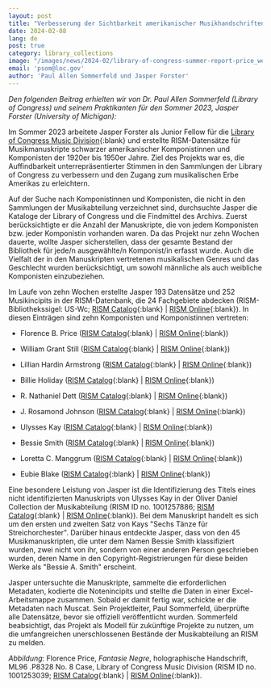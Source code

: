 ```yaml
---
layout: post
title: "Verbesserung der Sichtbarkeit amerikanischer Musikhandschriften in der Library of Congress"
date: 2024-02-08
lang: de
post: true
category: library_collections
image: "/images/news/2024-02/library-of-congress-summer-report-price_website.jpg"
email: 'psom@loc.gov'
author: 'Paul Allen Sommerfeld und Jasper Forster'
---
```


_Den folgenden Beitrag erhielten wir von Dr. Paul Allen Sommerfeld (Library of Congress) und seinem Praktikanten für den Sommer 2023, Jasper Forster (University of Michigan):_

Im Sommer 2023 arbeitete Jasper Forster als Junior Fellow für die [Library of Congress Music Division](https://www.loc.gov/research-centers/performing-arts/about-this-research-center/){:blank} und erstellte RISM-Datensätze für Musikmanuskripte schwarzer amerikanischer Komponistinnen und Komponisten der 1920er bis 1950er Jahre. Ziel des Projekts war es, die Auffindbarkeit unterrepräsentierter Stimmen in den Sammlungen der Library of Congress zu verbessern und den Zugang zum musikalischen Erbe Amerikas zu erleichtern. 

Auf der Suche nach Komponistinnen und Komponisten, die nicht in den Sammlungen der Musikabteilung verzeichnet sind, durchsuchte Jasper die Kataloge der Library of Congress und die Findmittel des Archivs. Zuerst berücksichtigte er die Anzahl der Manuskripte, die von jedem Komponisten bzw. jeder Komponistin vorhanden waren. Da das Projekt nur zehn Wochen dauerte, wollte Jasper sicherstellen, dass der gesamte Bestand der Bibliothek für jede/n ausgewählte/n Komponist/in erfasst wurde. Auch die Vielfalt der in den Manuskripten vertretenen musikalischen Genres und das Geschlecht wurden berücksichtigt, um sowohl männliche als auch weibliche Komponisten einzubeziehen.

Im Laufe von zehn Wochen erstellte Jasper 193 Datensätze und 252 Musikincipits in der RISM-Datenbank, die 24 Fachgebiete abdecken (RISM-Bibliothekssigel: US-Wc; [RISM Catalog](https://opac.rism.info/metaopac/perma.do?v=rism&q=-1%3d%22ks30002492%22){:blank} \| [RISM Online](https://rism.online/institutions/30002492){:blank}). In diesen Einträgen sind zehn Komponisten und Komponistinnen vertreten: 

- Florence B. Price ([RISM Catalog](https://opac.rism.info/metaopac/perma.do?v=rism&q=-1%3d%22pe51015454%22){:blank} \| [RISM Online](https://rism.online/people/51015454){:blank})

- William Grant Still ([RISM Catalog](https://opac.rism.info/metaopac/perma.do?v=rism&q=-1%3d%22pe51015546%22){:blank} \| [RISM Online](https://rism.online/people/51015546){:blank})

- Lillian Hardin Armstrong ([RISM Catalog](https://opac.rism.info/metaopac/perma.do?v=rism&q=-1%3d%22pe51015607%22){:blank} \| [RISM Online](https://rism.online/people/51015607){:blank})

- Billie Holiday ([RISM Catalog](https://opac.rism.info/metaopac/perma.do?v=rism&q=-1%3d%22pe51015803%22){:blank} \| [RISM Online]( https://rism.online/people/51015803){:blank})

- R. Nathaniel Dett ([RISM Catalog](https://opac.rism.info/metaopac/perma.do?v=rism&q=-1%3d%22pe51015805%22){:blank} \| [RISM Online](https://rism.online/people/51015805){:blank})

- J. Rosamond Johnson ([RISM Catalog](https://opac.rism.info/metaopac/perma.do?v=rism&q=-1%3d%22pe51015807%22){:blank} \| [RISM Online](https://rism.online/people/51015807){:blank})

- Ulysses Kay ([RISM Catalog](https://opac.rism.info/metaopac/perma.do?v=rism&q=-1%3d%22pe51015817%22){:blank} \| [RISM Online](https://rism.online/people/51015817){:blank})

- Bessie Smith ([RISM Catalog](https://opac.rism.info/metaopac/perma.do?v=rism&q=-1%3d%22pe51015884%22){:blank} \| [RISM Online](https://rism.online/people/51015884){:blank})

- Loretta C. Manggrum ([RISM Catalog](https://opac.rism.info/metaopac/perma.do?v=rism&q=-1%3d%22pe51016000%22){:blank} \| [RISM Online](https://rism.online/people/51016000){:blank})

- Eubie Blake ([RISM Catalog](https://opac.rism.info/metaopac/perma.do?v=rism&q=-1%3d%22pe51016013%22){:blank} \| [RISM Online](https://rism.online/people/51016013){:blank})

Eine besondere Leistung von Jasper ist die Identifizierung des Titels eines nicht identifizierten Manuskripts von Ulysses Kay in der Oliver Daniel Collection der Musikabteilung (RISM ID no. 1001257886; [RISM Catalog](https://opac.rism.info/search?id=1001257886&View=rism){:blank} \| [RISM Online](https://rism.online/sources/1001257886){:blank}). Bei dem Manuskript handelt es sich um den ersten und zweiten Satz von Kays "Sechs Tänze für Streichorchester". Darüber hinaus entdeckte Jasper, dass von den 45 Musikmanuskripten, die unter dem Namen Bessie Smith klassifiziert wurden, zwei nicht von ihr, sondern von einer anderen Person geschrieben wurden, deren Name in den Copyright-Registrierungen für diese beiden Werke als "Bessie A. Smith" erscheint.

Jasper untersuchte die Manuskripte, sammelte die erforderlichen Metadaten, kodierte die Notenincipits und stellte die Daten in einer Excel-Arbeitsmappe zusammen. Sobald er damit fertig war, schickte er die Metadaten nach Muscat. Sein Projektleiter, Paul Sommerfeld, überprüfte alle Datensätze, bevor sie offiziell veröffentlicht wurden. Sommerfeld beabsichtigt, das Projekt als Modell für zukünftige Projekte zu nutzen, um die umfangreichen unerschlossenen Bestände der Musikabteilung an RISM zu melden.

_Abbildung_: Florence Price, _Fantasie Negre_, holographische Handschrift, ML96 .P8328 No. 8 Case, Library of Congress Music Division (RISM ID no. 1001253039; [RISM Catalog](https://opac.rism.info/search?id=1001253039&View=rism){:blank} \| [RISM Online](https://rism.online/sources/1001253039){:blank}). 
